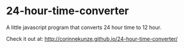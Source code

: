 24-hour-time-converter
======================

A little javascript program that converts 24 hour time to 12 hour. 

Check it out at: http://corinnekunze.github.io/24-hour-time-converter/
